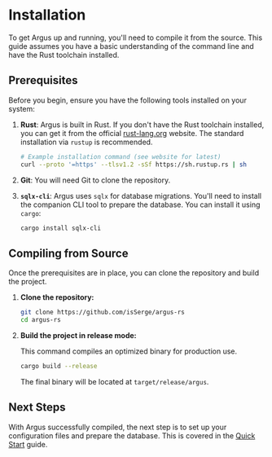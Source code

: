# Installation

To get Argus up and running, you'll need to compile it from the source. This guide assumes you have a basic understanding of the command line and have the Rust toolchain installed.

## Prerequisites

Before you begin, ensure you have the following tools installed on your system:

1.  **Rust**: Argus is built in Rust. If you don't have the Rust toolchain installed, you can get it from the official [rust-lang.org](https://www.rust-lang.org/tools/install) website. The standard installation via `rustup` is recommended.

    ```bash
    # Example installation command (see website for latest)
    curl --proto '=https' --tlsv1.2 -sSf https://sh.rustup.rs | sh
    ```

2.  **Git**: You will need Git to clone the repository.

3.  **`sqlx-cli`**: Argus uses `sqlx` for database migrations. You'll need to install the companion CLI tool to prepare the database. You can install it using `cargo`:

    ```bash
    cargo install sqlx-cli
    ```

## Compiling from Source

Once the prerequisites are in place, you can clone the repository and build the project.

1.  **Clone the repository:**

    ```bash
    git clone https://github.com/isSerge/argus-rs
    cd argus-rs
    ```

2.  **Build the project in release mode:**

    This command compiles an optimized binary for production use.

    ```bash
    cargo build --release
    ```

    The final binary will be located at `target/release/argus`.

## Next Steps

With Argus successfully compiled, the next step is to set up your configuration files and prepare the database. This is covered in the [Quick Start](./quick_start.md) guide.
